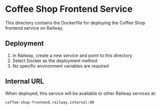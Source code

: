 # Coffee Shop Frontend Service

This directory contains the Dockerfile for deploying the Coffee Shop frontend service on Railway.

## Deployment

1. In Railway, create a new service and point to this directory
2. Select Docker as the deployment method
3. No specific environment variables are required

## Internal URL

When deployed, this service will be available to other Railway services at:

```
coffee-shop-frontend.railway.internal:80
``` 